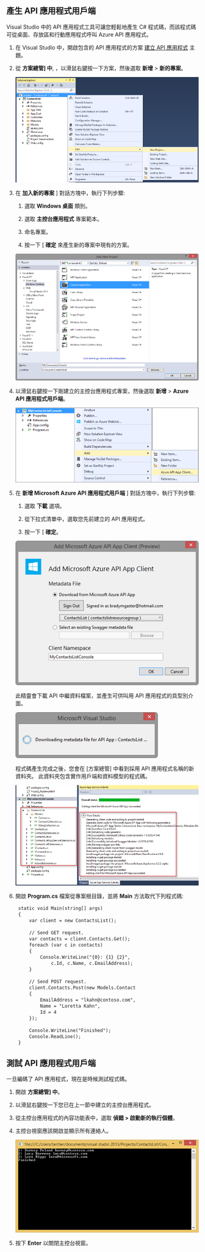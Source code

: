 ## 產生 API 應用程式用戶端 

Visual Studio 中的 API 應用程式工具可讓您輕鬆地產生 C# 程式碼，而該程式碼可從桌面、存放區和行動應用程式呼叫 Azure API 應用程式。 

1. 在 Visual Studio 中，開啟包含的 API 應用程式的方案 [建立 API 應用程式](../article/app-service-api/app-service-dotnet-create-api-app.md) 主題。 

2. 從 **方案總管] 中**, ，以滑鼠右鍵按一下方案，然後選取 **新增** > **新的專案**。

    ![新增專案](./media/app-service-dotnet-debug-api-app-gen-api-client/01-add-new-project-v3.png)

3. 在 **加入新的專案** ] 對話方塊中，執行下列步驟:

    1. 選取 **Windows 桌面** 類別。
    
    2. 選取 **主控台應用程式** 專案範本。
    
    3. 命名專案。
    
    4. 按一下 [ **確定** 來產生新的專案中現有的方案。
    
    ![新增專案](./media/app-service-dotnet-debug-api-app-gen-api-client/02-contact-list-console-project-v3.png)

4. 以滑鼠右鍵按一下剛建立的主控台應用程式專案，然後選取 **新增** > **Azure API 應用程式用戶端**。 

    ![新增用戶端](./media/app-service-dotnet-debug-api-app-gen-api-client/03-add-azure-api-client-v3.png)
    
5. 在 **新增 Microsoft Azure API 應用程式用戶端** ] 對話方塊中，執行下列步驟: 

    1. 選取 **下載** 選項。 
    
    2. 從下拉式清單中，選取您先前建立的 API 應用程式。 
    
    3. 按一下 [ **確定**。 

    ![產生畫面](./media/app-service-dotnet-debug-api-app-gen-api-client/04-select-the-api-v3.png)

    此精靈會下載 API 中繼資料檔案，並產生可供叫用 API 應用程式的具型別介面。

    ![產生中](./media/app-service-dotnet-debug-api-app-gen-api-client/05-metadata-downloading-v3.png)

    程式碼產生完成之後，您會在 [方案總管] 中看到採用 API 應用程式名稱的新資料夾。 此資料夾包含實作用戶端和資料模型的程式碼。 

    ![產生完成](./media/app-service-dotnet-debug-api-app-gen-api-client/06-code-gen-output-v3.png)

6. 開啟 **Program.cs** 檔案從專案根目錄，並將 **Main** 方法取代下列程式碼: 

        static void Main(string[] args)
        {
            var client = new ContactsList();
    
            // Send GET request.
            var contacts = client.Contacts.Get();
            foreach (var c in contacts)
            {
                Console.WriteLine("{0}: {1} {2}",
                    c.Id, c.Name, c.EmailAddress);
            }
    
            // Send POST request.
            client.Contacts.Post(new Models.Contact
            {
                EmailAddress = "lkahn@contoso.com",
                Name = "Loretta Kahn",
                Id = 4
            });
    
            Console.WriteLine("Finished");
            Console.ReadLine();
        }

## 測試 API 應用程式用戶端

一旦編碼了 API 應用程式，現在是時候測試程式碼。

1. 開啟 **方案總管] 中**。

2. 以滑鼠右鍵按一下您已在上一節中建立的主控台應用程式。

3. 從主控台應用程式的內容功能表中，選取 **偵錯 > 啟動新的執行個體**。 

4. 主控台視窗應該開啟並顯示所有連絡人。 

    ![執行主控台應用程式](./media/app-service-dotnet-debug-api-app-gen-api-client/running-console-app.png)

5. 按下 **Enter** 以關閉主控台視窗。          

